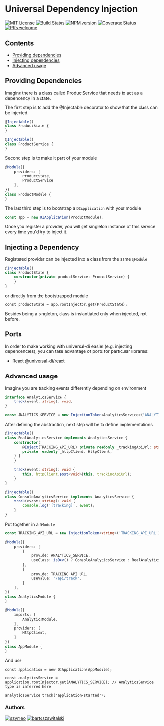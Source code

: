 # Universal Dependency Injection
[![MIT License][license-image]][license] [![Build Status][github-action-image]][github-action-url] [![NPM version][npm-version-image]][npm-url] [![Coverage Status][test-coverage-image]][test-coverage-url] [![PRs welcome][contributing-image]][contributing-url]


## Contents

+ [Providing dependencies](#providing-dependencies)
+ [Injecting dependencies](#injecting-a-dependency)
+ [Advanced usage](#advanced-usage)

## Providing Dependencies

Imagine there is a class called ProductService that needs to act as a dependency in a state.

The first step is to add the @Injectable decorator to show that the class can be injected.

```typescript
@Injectable()
class ProductState {
}

@Injectable()
class ProductService {
}
```

Second step is to make it part of your module

```typescript
@Module({
    providers: [
        ProductState,
        ProductService
    ],
})
class ProductModule {
}
```

The last third step is to bootstrap a `DIApplication` with your module

```typescript
const app = new DIApplication(ProductModule);
```

Once you register a provider, you will get singleton instance of this service every time you'd try to inject it.

## Injecting a Dependency

Registered provider can be injected into a class from the same `@Module`

```typescript
@Injectable()
class ProductState {
    constructor(private productService: ProductService) {
    }
}
```

or directly from the bootstrapped module

```tsx
const productState = app.rootInjector.get(ProductState);
```

Besides being a singleton, class is instantiated only when injected, not before.

## Ports

In order to make working with universal-di easier (e.g. injecting dependencies), you can take advantage of ports for particular libraries:
- React [@universal-di/react](https://npmjs.org/package/@universal-di/react)

## Advanced usage

Imagine you are tracking events differently depending on environment

```typescript
interface AnalyticsService {
    track(event: string): void;
}

const ANALYTICS_SERVICE = new InjectionToken<AnalyticsService>('ANALYTICS_SERVICE')
```

After defining the abstraction, next step will be to define implementations

```typescript
@Injectable()
class RealAnalyticsService implements AnalyticsService {
    constructor(
        @Inject(TRACKING_API_URL) private readonly _trackingApiUrl: string,
        private readonly _httpClient: HttpClient,
    ) {
    }

    track(event: string): void {
        this._httpClient.post<void>(this._trackingApiUrl);
    }
}

@Injectable()
class ConsoleAnalyticsService implements AnalyticsService {
    track(event: string): void {
        console.log('[tracking]', event);
    }
}
```

Put together in a `@Module`

```typescript
const TRACKING_API_URL = new InjectionToken<string>('TRACKING_API_URL');

@Module({
    providers: [
        {
            provide: ANALYTICS_SERVICE,
            useClass: isDev() ? ConsoleAnalyticsService : RealAnalyticsService,
        },
        {
            provide: TRACKING_API_URL,
            useValue: '/api/track',
        }
    ],
})
class AnalyticsModule {
}

@Module({
    imports: [
        AnalyticsModule,
    ],
    providers: [
        HttpClient,
    ]
})
class AppModule {
}
```

And use

```tsx
const application = new DIApplication(AppModule);

const analyticsService = application.rootInjector.get(ANALYTICS_SERVICE); // AnalyticsService type is inferred here

analyticsService.track('application-started');
```

### Authors
[![szymeo](https://avatars.githubusercontent.com/u/11583029?v=4&s=40)](https://github.com/szymeo)
[![bartoszswitalski](https://avatars.githubusercontent.com/u/45360754?v=4&s=40)](https://github.com/b-sw)

[license-image]: https://img.shields.io/badge/license-MIT-blue.svg
[license]: LICENSE.md

[github-action-image]: https://github.com/szymeo/universal-di.core/actions/workflows/build-and-publish.yml/badge.svg
[github-action-url]: https://github.com/szymeo/universal-di.core/actions/workflows/build-and-publish.yml

[npm-url]: https://npmjs.org/package/@universal-di/core
[npm-version-image]: https://badge.fury.io/js/@universal-di/core.svg

[test-coverage-url]: https://codecov.io/gh/szymeo/universal-di.core
[test-coverage-image]: https://codecov.io/gh/szymeo/universal-di.core/branch/master/graph/badge.svg

[contributing-url]: https://github.com/szymeo/universal-di.core/blob/master/CONTRIBUTING.md
[contributing-image]: https://img.shields.io/badge/PRs-welcome-brightgreen.svg
